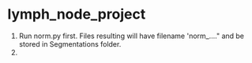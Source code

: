 # lymph_node_project

1. Run norm.py first. Files resulting will have filename 'norm_...." and be stored in Segmentations folder.
2.

